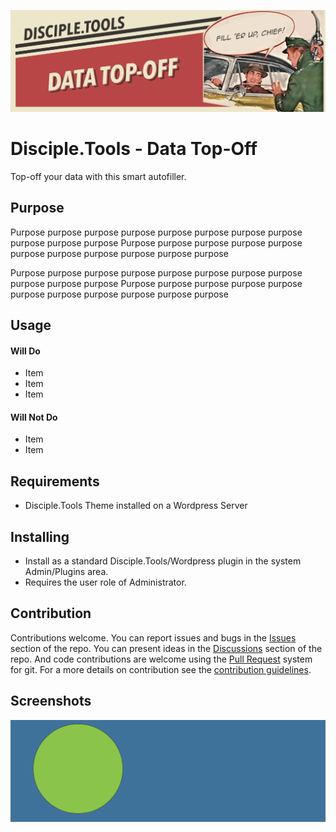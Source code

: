 ![Plugin Banner](https://raw.githubusercontent.com/prykon/disciple-tools-data-top-off/master/documentation/banner.png)

# Disciple.Tools - Data Top-Off

Top-off your data with this smart autofiller.

## Purpose

Purpose purpose purpose purpose purpose purpose purpose purpose purpose purpose purpose
Purpose purpose purpose purpose purpose purpose purpose purpose purpose purpose purpose

Purpose purpose purpose purpose purpose purpose purpose purpose purpose purpose purpose
Purpose purpose purpose purpose purpose purpose purpose purpose purpose purpose purpose

## Usage

#### Will Do

- Item
- Item
- Item

#### Will Not Do

- Item
- Item

## Requirements

- Disciple.Tools Theme installed on a Wordpress Server

## Installing

- Install as a standard Disciple.Tools/Wordpress plugin in the system Admin/Plugins area.
- Requires the user role of Administrator.

## Contribution

Contributions welcome. You can report issues and bugs in the
[Issues](https://github.com/DiscipleTools/disciple-tools-data-top-off/issues) section of the repo. You can present ideas
in the [Discussions](https://github.com/DiscipleTools/disciple-tools-data-top-off/discussions) section of the repo. And
code contributions are welcome using the [Pull Request](https://github.com/DiscipleTools/disciple-tools-data-top-off/pulls)
system for git. For a more details on contribution see the
[contribution guidelines](https://github.com/DiscipleTools/disciple-tools-data-top-off/blob/master/CONTRIBUTING.md).


## Screenshots

![screenshot](documentation/community/starter-banners/banner-blue-green.png)
